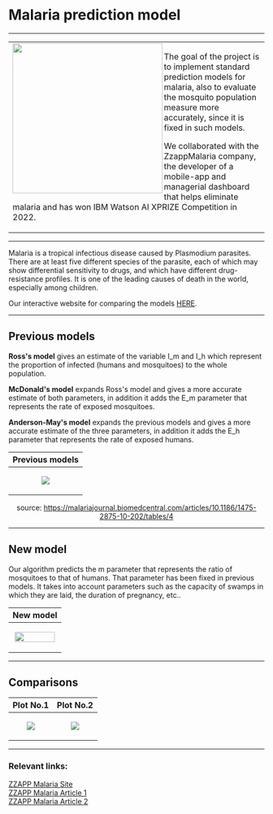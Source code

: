 <h1>Malaria prediction model</h1>

-------------------

<div height="300">
<table>
<tr align="left"><td>
<a href="#"><img align='left' src="https://static.wixstatic.com/media/c44e04_d1953e26753a45bfbaecda2c7cd21581~mv2.png/v1/fill/w_740,h_622,al_c,q_90/c44e04_d1953e26753a45bfbaecda2c7cd21581~mv2.webp" height="295"></a><p>
The goal of the project is to implement standard prediction models for malaria, also to evaluate the mosquito population measure more accurately, since it is fixed in such models.    
 
 We collaborated with the ZzappMalaria company, the developer of a mobile-app and managerial dashboard that helps eliminate malaria and has won IBM Watson AI XPRIZE Competition in 2022.
</p></td></tr></table></div>

--------------------

Malaria is a tropical infectious disease caused by Plasmodium parasites. There are at least five different species of the parasite, each of which may show differential sensitivity to drugs, and which have different drug-resistance profiles. It is one of the leading causes of death in the world, especially among children.

Our interactive website for comparing the models <a href="http://itayrafee.pythonanywhere.com/">HERE</a>.

--------------------

<h2>Previous models</h2>

<b>Ross's model</b> gives an estimate of the variable I_m and I_h which represent the proportion of infected (humans and mosquitoes) to the whole population.   

<b>McDonald's model</b> expands Ross's model and gives a more accurate estimate of both parameters, in addition it adds the E_m parameter that represents the rate of exposed mosquitoes.   

<b>Anderson-May's model</b> expands the previous models and gives a more accurate estimate of the three parameters, in addition it adds the E_h parameter that represents the rate of exposed humans.

<div align="center">

| Previous models |
| ------------- |
| <p align="center"><img src="https://github.com/itay-rafee/Mathematical-Model-of-Malaria/blob/main/images/prev_models.png"/></p>  |
 
 source: https://malariajournal.biomedcentral.com/articles/10.1186/1475-2875-10-202/tables/4
  
 </div>

--------------------

<h2>New model</h2>


Our algorithm predicts the m parameter that represents the ratio of mosquitoes to that of humans. That parameter has been fixed in previous models. It takes into account parameters such as the capacity of swamps in which they are laid, the duration of pregnancy, etc.. 

<div align="center">

| New model |
| ------------- |
| <p align="center"><img src="https://github.com/itay-rafee/Mathematical-Model-of-Malaria/blob/main/images/model.png" width="95%"/></p>  |
  
 </div>

--------------------

<h2>Comparisons</h2>

<div align="center">

| Plot No.1 | Plot No.2 |
| ------------- | ------------- |
| <p align="center"><img src="https://github.com/itay-rafee/Mathematical-Model-of-Malaria/blob/main/images/plot_1.png"/></p>  | <p align="center"><img src="https://github.com/itay-rafee/Mathematical-Model-of-Malaria/blob/main/images/plot_2.png"/></p>  |
 
  
 </div>

--------------------

<h3>Relevant links:</h3>   

[ZZAPP Malaria Site](https://www.zzappmalaria.com/articles)   
[ZZAPP Malaria Article 1](https://www.israelhayom.com/2021/06/24/zzappmalarias-ai-based-malaria-elimination-platform-wins-ibm-watson-ai-xprize-competition)   
[ZZAPP Malaria Article 2](https://finance.walla.co.il/item/3443958) 
